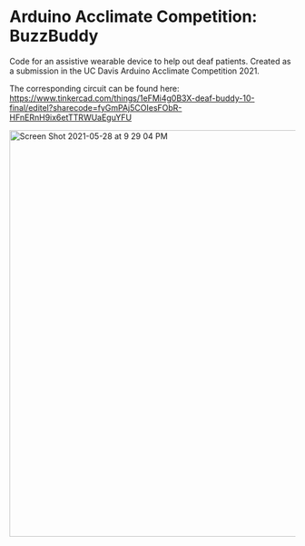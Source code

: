 # Arduino Acclimate Competition: BuzzBuddy
Code for an assistive wearable device to help out deaf patients. Created as a submission in the UC Davis Arduino Acclimate Competition 2021.

The corresponding circuit can be found here: https://www.tinkercad.com/things/1eFMi4g0B3X-deaf-buddy-10-final/editel?sharecode=fyGmPAj5COIesFObR-HFnERnH9ix6etTTRWUaEguYFU

<img width="716" alt="Screen Shot 2021-05-28 at 9 29 04 PM" src="https://user-images.githubusercontent.com/58715683/120057891-bc31aa00-bffb-11eb-8140-299e9e7fe8dd.png">
